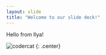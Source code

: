 ```yaml
---
layout: slide
title: "Welcome to our slide deck!"
---
```


Hello from Ilya!

![codercat](https://octodex.github.com/images/codercat.jpg)
{: .center}
